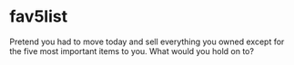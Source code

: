 # fav5list

Pretend you had to move today and sell everything you owned except for the five most important items to you. What would you hold on to?
